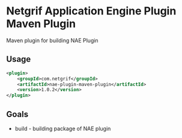 # Netgrif Application Engine Plugin Maven Plugin

Maven plugin for building NAE Plugin

## Usage

```xml
<plugin>
    <groupId>com.netgrif</groupId>
    <artifactId>nae-plugin-maven-plugin</artifactId>
    <version>1.0.2</version>
</plugin>
```

## Goals

- build - building package of NAE plugin 

